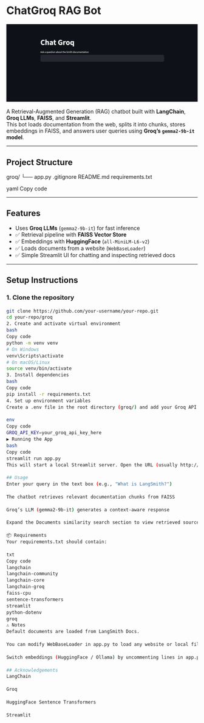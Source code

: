 # ChatGroq RAG Bot

![App Screenshot](./Media/StreamliyUI.png)

A Retrieval-Augmented Generation (RAG) chatbot built with **LangChain**, **Groq LLMs**, **FAISS**, and **Streamlit**.  
This bot loads documentation from the web, splits it into chunks, stores embeddings in FAISS, and answers user queries using **Groq’s `gemma2-9b-it` model**.

---

## Project Structure

groq/
└── app.py
.gitignore
README.md
requirements.txt

yaml
Copy code

---

## Features
- Uses **Groq LLMs** (`gemma2-9b-it`) for fast inference  
- ✅ Retrieval pipeline with **FAISS Vector Store**  
- ✅ Embeddings with **HuggingFace** (`all-MiniLM-L6-v2`)  
- ✅ Loads documents from a website (`WebBaseLoader`)  
- ✅ Simple Streamlit UI for chatting and inspecting retrieved docs  

---

## Setup Instructions

### 1. Clone the repository
```bash
git clone https://github.com/your-username/your-repo.git
cd your-repo/groq
2. Create and activate virtual environment
bash
Copy code
python -m venv venv
# On Windows
venv\Scripts\activate
# On macOS/Linux
source venv/bin/activate
3. Install dependencies
bash
Copy code
pip install -r requirements.txt
4. Set up environment variables
Create a .env file in the root directory (groq/) and add your Groq API key:

env
Copy code
GROQ_API_KEY=your_groq_api_key_here
▶ Running the App
bash
Copy code
streamlit run app.py
This will start a local Streamlit server. Open the URL (usually http://localhost:8501) in your browser.

## Usage
Enter your query in the text box (e.g., "What is LangSmith?")

The chatbot retrieves relevant documentation chunks from FAISS

Groq’s LLM (gemma2-9b-it) generates a context-aware response

Expand the Documents similarity search section to view retrieved sources

📦 Requirements
Your requirements.txt should contain:

txt
Copy code
langchain
langchain-community
langchain-core
langchain-groq
faiss-cpu
sentence-transformers
streamlit
python-dotenv
groq
⚠️ Notes
Default documents are loaded from LangSmith Docs.

You can modify WebBaseLoader in app.py to load any website or local files.

Switch embeddings (HuggingFace / Ollama) by uncommenting lines in app.py.

## Acknowledgements
LangChain

Groq

HuggingFace Sentence Transformers

Streamlit